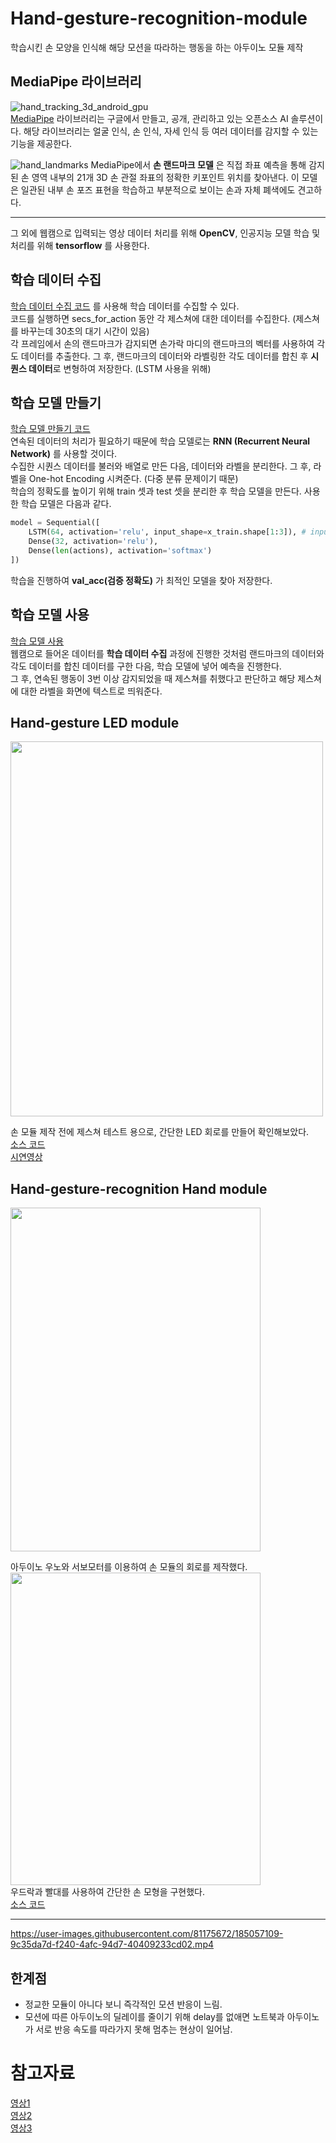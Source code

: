 # Hand-gesture-recognition-module
학습시킨 손 모양을 인식해 해당 모션을 따라하는 행동을 하는 아두이노 모듈 제작

## MediaPipe 라이브러리
![hand_tracking_3d_android_gpu](https://user-images.githubusercontent.com/81175672/184478283-bec63c44-f298-4c38-b784-ed9409e510a1.gif)                      
[MediaPipe](https://google.github.io/mediapipe/solutions/hands.html) 라이브러리는 구글에서 만들고, 공개, 관리하고 있는 오픈소스 AI 솔루션이다. 해당 라이브러리는 얼굴 인식, 손 인식, 자세 인식 등 여러 데이터를 감지할 수 있는 기능을 제공한다.        

![hand_landmarks](https://user-images.githubusercontent.com/81175672/184479547-361698dd-362a-44c3-9b23-3e6f08ccf179.png)
MediaPipe에서 **손 랜드마크 모델** 은 직접 좌표 예측을 통해 감지된 손 영역 내부의 21개 3D 손 관절 좌표의 정확한 키포인트 위치를 찾아낸다. 이 모델은 일관된 내부 손 포즈 표현을 학습하고 부분적으로 보이는 손과 자체 폐색에도 견고하다. 
***
그 외에 웹캠으로 입력되는 영상 데이터 처리를 위해 **OpenCV**, 인공지능 모델 학습 및 처리를 위해 **tensorflow** 를 사용한다. 

## 학습 데이터 수집
[학습 데이터 수집 코드](https://github.com/RyuJungSoo/Hand-gesture-recognition-module/blob/main/code/create_dataset.py) 를 사용해 학습 데이터를 수집할 수 있다.   
코드를 실행하면 secs_for_action 동안 각 제스쳐에 대한 데이터를 수집한다. (제스쳐를 바꾸는데 30초의 대기 시간이 있음)               
각 프레임에서 손의 랜드마크가 감지되면 손가락 마디의 랜드마크의 벡터를 사용하여 각도 데이터를 추출한다. 그 후, 랜드마크의 데이터와 라벨링한 각도 데이터를 합친 후 **시퀀스 데이터**로 변형하여 저장한다. (LSTM 사용을 위해)         
## 학습 모델 만들기
[학습 모델 만들기 코드](https://github.com/RyuJungSoo/Hand-gesture-recognition-module/blob/main/code/train.ipynb)                       
연속된 데이터의 처리가 필요하기 때문에 학습 모델로는 **RNN (Recurrent Neural Network)** 를 사용할 것이다.                 
수집한 시퀀스 데이터를 불러와 배열로 만든 다음, 데이터와 라벨을 분리한다. 그 후, 라벨을 One-hot Encoding 시켜준다. (다중 분류 문제이기 때문)          
학습의 정확도를 높이기 위해 train 셋과 test 셋을 분리한 후 학습 모델을 만든다.
사용한 학습 모델은 다음과 같다.
```py
model = Sequential([
    LSTM(64, activation='relu', input_shape=x_train.shape[1:3]), # input_shape = [30, 99], 30->윈도우의 크기, 99->랜드마크, visibility, 각도
    Dense(32, activation='relu'),
    Dense(len(actions), activation='softmax')
])
```
학습을 진행하여 **val_acc(검증 정확도)** 가 최적인 모델을 찾아 저장한다.

## 학습 모델 사용
[학습 모델 사용](https://github.com/RyuJungSoo/Hand-gesture-recognition-module/blob/main/code/test.py)              
웹캠으로 들어온 데이터를 **학습 데이터 수집** 과정에 진행한 것처럼 랜드마크의 데이터와 각도 데이터를 합친 데이터를 구한 다음, 학습 모델에 넣어 예측을 진행한다.      
그 후, 연속된 행동이 3번 이상 감지되었을 때 제스쳐를 취했다고 판단하고 해당 제스쳐에 대한 라벨을 화면에 텍스트로 띄워준다.         

## Hand-gesture LED module      
<img src="https://user-images.githubusercontent.com/81175672/184493931-c2a076c8-6691-4513-b15b-be3ef96765ea.jpg"  width="500" height="600"/>            

손 모듈 제작 전에 제스쳐 테스트 용으로, 간단한 LED 회로를 만들어 확인해보았다.                         
[소스 코드](https://github.com/RyuJungSoo/Hand-gesture-recognition-module/blob/main/code/hand_gesture_led.md)                                                    
[시연영상](https://youtube.com/shorts/tto-_sStJzU?feature=share)        

## Hand-gesture-recognition Hand module
<img src="https://user-images.githubusercontent.com/81175672/184618394-1347f53c-2880-4565-8106-582cc5eab626.jpg"  width="400" height="550"/>          

아두이노 우노와 서보모터를 이용하여 손 모듈의 회로를 제작했다.                
<img src="https://user-images.githubusercontent.com/81175672/185056332-26e01e4c-0d50-4a65-944a-b7aad09a6dff.jpg"  width="400" height="500"/>            
우드락과 빨대를 사용하여 간단한 손 모형을 구현했다.            
[소스 코드](https://github.com/RyuJungSoo/Hand-gesture-recognition-module/blob/main/code/hand_gesture_recognition%20Hand%20module.md)      
***
https://user-images.githubusercontent.com/81175672/185057109-9c35da7d-f240-4afc-94d7-40409233cd02.mp4
## 한계점
- 정교한 모듈이 아니다 보니 즉각적인 모션 반응이 느림.
- 모션에 따른 아두이노의 딜레이를 줄이기 위해 delay를 없애면 노트북과 아두이노가 서로 반응 속도를 따라가지 못해 멈추는 현상이 일어남. 

# 참고자료
[영상1](https://www.youtube.com/watch?v=CJSobYHYDo4&t=247s)          
[영상2](https://www.youtube.com/watch?v=udeQhZHx-00&t=555s)      
[영상3](https://www.youtube.com/watch?v=eHxDWhtbRCk)
